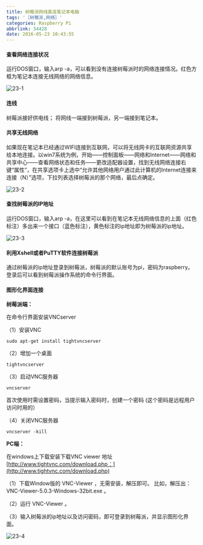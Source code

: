 ```yaml
---
title: 树莓派网线直连笔记本电脑
tags: '［树莓派,网络］'
categories: Raspberry Pi
abbrlink: 54428
date: 2016-05-23 10:43:55
---
```


#### 查看网络连接状况

运行DOS窗口，输入arp -a，可以看到没有连接树莓派时的网络连接情况。红色方框为笔记本连接无线网络的网络信息。

<!--more-->

![23-1](http://ohe7ixo05.bkt.clouddn.com/2016/5/23-1.jpg)

#### 连线
树莓派接好供电线；
将网线一端接到树莓派，另一端接到笔记本。

#### 共享无线网络

如果现在笔记本已经通过WIFI连接到互联网，可以将无线网卡的互联网资源共享给本地连接。以win7系统为例，开始——控制面板——网络和Internet——网络和共享中心——查看网络状态和任务——更改适配器设置，找到无线网络连接右键“属性”，在共享选项卡上选中“允许其他网络用户通过此计算机的Internet连接来连接（N）”选项，下拉列表选择树莓派的那个网络，最后点确定。

![23-2](http://ohe7ixo05.bkt.clouddn.com/2016/5/23-2.jpg)

#### 查找树莓派的IP地址

运行DOS窗口，输入arp -a，在这里可以看到在笔记本无线网络信息的上面（红色标注）多出来一个接口（蓝色标注），黄色标注的ip地址即为树莓派的ip地址。

![23-3](http://ohe7ixo05.bkt.clouddn.com/2016/5/23-3.jpg)

#### 利用Xshell或者PuTTY软件连接树莓派

通过树莓派的ip地址登录到树莓派，树莓派的默认账号为pi，密码为raspberry。登录后可以看到树莓派操作系统的命令行界面。

#### 图形化界面连接

**树莓派端：**

在命令行界面安装VNCserver

（1）安装VNC

```
sudo apt-get install tightvncserver  
```

（2）增加一个桌面

```
tightvncserver  
```

（3）启动VNC服务器

```
vncserver
```

首次使用时需设置密码，当提示输入密码时，创建一个密码 (这个密码是远程用户访问时用的）

（4）关闭VNC服务器

```
vncserver -kill
```

**PC端：**

在windows上下载安装下载VNC viewer
地址[http://www.tightvnc.com/download.php：](http://www.tightvnc.com/download.php)

（1）下载Window版的 VNC-Viewer ，无需安装，解压即可。 比如，解压出：VNC-Viewer-5.0.3-Windows-32bit.exe 。

（2）运行 VNC-Viewer 。

（3）输入树莓派的ip地址以及访问密码，即可登录到树莓派，并显示图形化界面。

![23-4](http://ohe7ixo05.bkt.clouddn.com/2016/5/23-4.jpg)
